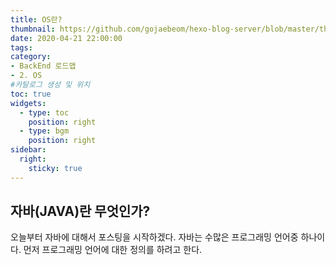```yaml
---
title: OS란?
thumbnail: https://github.com/gojaebeom/hexo-blog-server/blob/master/themes/icarus/source/images/%EC%9E%90%EB%B0%94/thumbnail.png?raw=true
date: 2020-04-21 22:00:00
tags: 
category: 
- BackEnd 로드맵 
- 2. OS
#카탈로그 생성 및 위치 
toc: true 
widgets: 
  - type: toc 
    position: right
  - type: bgm
    position: right
sidebar:
  right:
    sticky: true
---
```


## 자바(JAVA)란 무엇인가?
오늘부터 자바에 대해서 포스팅을 시작하겠다. 자바는 수많은 프로그래밍 언어중 하나이다. 먼저 프로그래밍 언어에 대한 정의를 하려고 한다.<!-- more -->








